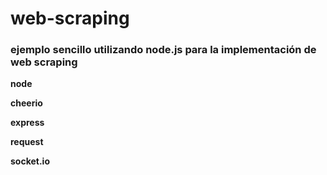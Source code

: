 <script>
window.onload = function(){
 console.log("hol amundo");
}
</script>


# web-scraping

<h3>ejemplo sencillo utilizando node.js para la implementación de web scraping</h3>

<strong>node</strong>

<strong>cheerio</strong>

<strong>express</strong>

<strong>request</strong>

<strong>socket.io</strong>
